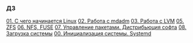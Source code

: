 ### ДЗ
<a href ="https://github.com/Makiaveli/homework/blob/main/1/README.md">01. С чего начинается Linux</a>
<a href ="https://github.com/Makiaveli/homework/blob/main/2/README.md">02. Работа с mdadm</a>
<a href ="https://github.com/Makiaveli/homework/blob/main/3/README.md">03. Работа с LVM</a>
<a href ="https://github.com/Makiaveli/homework/blob/main/5/README.md">05. ZFS</a>
<a href ="https://github.com/Makiaveli/homework/tree/main/6#readme">06. NFS, FUSE</a>
<a href ="https://github.com/Makiaveli/homework/tree/main/7#readme">07. Управление пакетами. Дистрибьюция софта</a>
<a href ="https://github.com/Makiaveli/homework/tree/main/8#readme">08. Загрузка системы</a>
<a href ="">00. Инициализация системы. Systemd</a>
